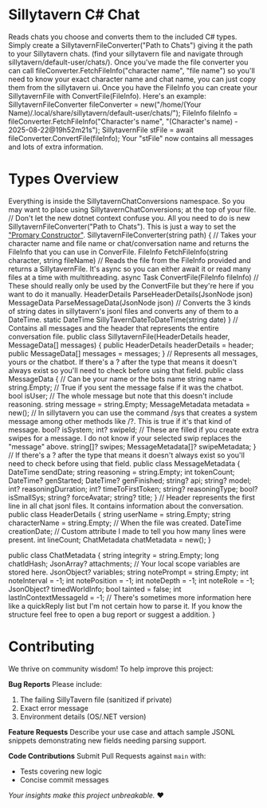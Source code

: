 # Sillytavern C# Chat
Reads chats you choose and converts them to the included C# types.
Simply create a SillytavernFileConverter("Path to Chats") giving it the path to your Sillytavern chats. (find your sillytavern file and navigate through sillytavern/default-user/chats/). Once you've made the file converter you can call fileConverter.FetchFileInfo("character name", "file name") so you'll need to know your exact character name and chat name, you can just copy them from the sillytavern ui. Once you have the FileInfo you can create your SillytavernFile with ConvertFile(FileInfo).
Here's an example:
SillytavernFileConverter fileConverter = new("/home/(Your Name)/.local/share/sillytavern/default-user/chats/");
FileInfo fileInfo = fileConverter.FetchFileInfo("Character's name", "(Character's name) - 2025-08-22@19h52m21s");
SillytavernFile stFile = await fileConverter.ConvertFile(fileInfo);
Your "stFile" now contains all messages and lots of extra information.

# Types Overview
Everything is inside the SillytavernChatConversions namespace. So you may want to place using SillytavernChatConversions; at the top of your file.
// Don't let the new dotnet context confuse you. All you need to do is new SillytavernFileConverter("Path to Chats"). This is just a way to set the ["Promary Constructor"](https://learn.microsoft.com/en-us/dotnet/csharp/whats-new/tutorials/primary-constructors). 
SillytavernFileConverter(string path)
{
    // Takes your character name and file name or chat/conversation name and returns the FileInfo that you can use in ConverFile.
    FileInfo FetchFileInfo(string character, string fileName)
    // Reads the file from the FileInfo provided and returns a SillytavernFile. It's async so you can either await it or read many files at a time with multithreading.
    async Task<SillytavernFile> ConvertFile(FileInfo fileInfo)
    // These should really only be used by the ConvertFile but they're here if you want to do it manually.
    HeaderDetails ParseHeaderDetails(JsonNode json)
    MessageData ParseMessageData(JsonNode json)
    // Converts the 3 kinds of string dates in sillytavern's jsonl files and converts any of them to a DateTime.
    static DateTime SillyTavernDateToDateTime(string date)
}
// Contains all messages and the header that represents the entire conversation file.
public class SillytavernFile(HeaderDetails header, MessageData[] messages)
{
    public HeaderDetails headerDetails = header;
    public MessageData[] messages = messages;
}
// Represents all messages, yours or the chatbot. If there's a ? after the type that means it doesn't always exist so you'll need to check before using that field.
public class MessageData
{
    // Can be your name or the bots name
    string name = string.Empty;
    // True if you sent the message false if it was the chatbot.
    bool isUser;
    // The whole message but note that this doesn't include reasoning.
    string message = string.Empty;
    MessageMetadata metadata = new();
    // In sillytavern you can use the command /sys that creates a system message among other methods like /?. This is true if it's that kind of message.
    bool? isSystem;
    int? swipeId;
    // These are filled if you create extra swipes for a message. I do not know if your selected swip replaces the "message" above.
    string[]? swipes;
    MessageMetadata[]? swipeMetadata;
}
// If there's a ? after the type that means it doesn't always exist so you'll need to check before using that field.
public class MessageMetadata
{
    DateTime sendDate;
    string reasoning = string.Empty;
    int tokenCount;
    DateTime? genStarted;
    DateTime? genFinished;
    string? api;
    string? model;
    int? reasoningDurration;
    int? timeToFirstToken;
    string? reasoningType;
    bool? isSmallSys;
    string? forceAvatar;
    string? title;
}
// Header represents the first line in all chat jsonl files. It contains information about the conversation.
public class HeaderDetails
{
    string userName = string.Empty;
    string characterName = string.Empty;
    // When the file was created.
    DateTime creationDate;
    // Custom attribute I made to tell you how many lines were present.
    int lineCount;
    ChatMetadata chatMetadata = new();
}

public class ChatMetadata
{
    string integrity = string.Empty;
    long chatIdHash;
    JsonArray? attachments;
    // Your local scope variables are stored here. 
    JsonObject? variables;
    string notePrompt = string.Empty;
    int noteInterval = -1;
    int notePosition = -1;
    int noteDepth = -1;
    int noteRole = -1;
    JsonObject? timedWorldInfo;
    bool tainted = false;
    int lastInContextMessageId = -1;
    // There's sometimes more information here like a quickReply list but I'm not certain how to parse it. If you know the structure feel free to open a bug report or suggest a addition.
}
# Contributing
We thrive on community wisdom! To help improve this project:

**Bug Reports**
Please include:
1. The failing SillyTavern file (sanitized if private)
2. Exact error message
3. Environment details (OS/.NET version)

**Feature Requests**
Describe your use case and attach sample JSONL snippets demonstrating new fields needing parsing support.

**Code Contributions**
Submit Pull Requests against `main` with:
- Tests covering new logic
- Concise commit messages

*Your insights make this project unbreakable.* ❤️
